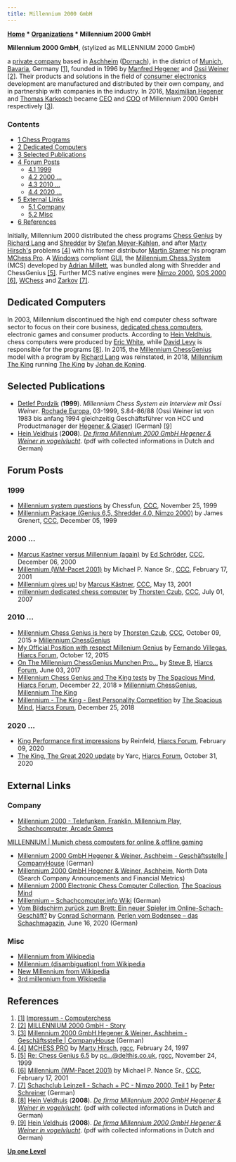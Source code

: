 ```yaml
---
title: Millennium 2000 GmbH
---
```

**[Home](Home "Home") \* [Organizations](Organizations "Organizations") \* Millennium 2000 GmbH**


**Millennium 2000 GmbH**, (stylized as MILLENNIUM 2000 GmbH)  

a [private company](https://en.wikipedia.org/wiki/Gesellschaft_mit_beschr%C3%A4nkter_Haftung) based in [Aschheim](https://en.wikipedia.org/wiki/Aschheim) ([Dornach](https://de.wikipedia.org/wiki/Dornach_(Aschheim))), in the district of [Munich](https://en.wikipedia.org/wiki/Munich_(district)), [Bavaria](https://en.wikipedia.org/wiki/Bavaria), Germany 
<a id="cite-note-1" href="#cite-ref-1">[1]</a>, founded in 1996 by [Manfred Hegener](Manfred_Hegener "Manfred Hegener") and [Ossi Weiner](Ossi_Weiner "Ossi Weiner") <a id="cite-note-2" href="#cite-ref-2">[2]</a>. 
Their products and solutions in the field of [consumer electronics](https://en.wikipedia.org/wiki/Consumer_electronics) development are manufactured and distributed by their own company, and in partnership with companies in the industry. 
In 2016, [Maximilian Hegener](index.php?title=Maximilian_Hegener&action=edit&redlink=1 "Maximilian Hegener (page does not exist)") and [Thomas Karkosch](index.php?title=Thomas_Karkosch&action=edit&redlink=1 "Thomas Karkosch (page does not exist)") became [CEO](https://en.wikipedia.org/wiki/Chief_executive_officer) and [COO](https://en.wikipedia.org/wiki/Chief_operating_officer) of Millennium 2000 GmbH respectively <a id="cite-note-3" href="#cite-ref-3">[3]</a>.



### Contents


* [1 Chess Programs](#chess-programs)
* [2 Dedicated Computers](#dedicated-computers)
* [3 Selected Publications](#selected-publications)
* [4 Forum Posts](#forum-posts)
	+ [4.1 1999](#1999)
	+ [4.2 2000 ...](#2000-...)
	+ [4.3 2010 ...](#2010-...)
	+ [4.4 2020 ...](#2020-...)
* [5 External Links](#external-links)
	+ [5.1 Company](#company)
	+ [5.2 Misc](#misc)
* [6 References](#references)






Initially, Millennium 2000 distributed the chess programs [Chess Genius](Chess_Genius "Chess Genius") by [Richard Lang](Richard_Lang "Richard Lang") and [Shredder](Shredder "Shredder") by [Stefan Meyer-Kahlen](Stefan_Meyer-Kahlen "Stefan Meyer-Kahlen"), 
and after [Marty Hirsch's](Marty_Hirsch "Marty Hirsch") problems <a id="cite-note-4" href="#cite-ref-4">[4]</a> 
with his former distributor [Martin Stamer](Martin_Stamer "Martin Stamer") his program [MChess Pro](MChess "MChess"). A [Windows](Windows "Windows") compliant [GUI](GUI "GUI"), the [Millennium Chess System](Millennium_Chess_System "Millennium Chess System") (MCS) developed by [Adrian Millett](Adrian_Millett "Adrian Millett"), 
was bundled along with Shredder and ChessGenius <a id="cite-note-5" href="#cite-ref-5">[5]</a>. 
Further MCS native engines were [Nimzo 2000](Nimzo "Nimzo"), [SOS 2000](SOS "SOS") <a id="cite-note-6" href="#cite-ref-6">[6]</a>, 
[WChess](WChess "WChess") and [Zarkov](Zarkov "Zarkov") <a id="cite-note-7" href="#cite-ref-7">[7]</a>.



## Dedicated Computers


In 2003, Millennium discontinued the high end computer chess software sector to focus on their core business, [dedicated chess computers](Dedicated_Chess_Computers "Dedicated Chess Computers"), 
electronic games and consumer products. According to [Hein Veldhuis](Hein_Veldhuis "Hein Veldhuis"), chess computers were produced by [Eric White](Eric_White "Eric White"), while [David Levy](David_Levy "David Levy") is responsible for the programs <a id="cite-note-8" href="#cite-ref-8">[8]</a>. 
In 2015, the [Millennium ChessGenius](Millennium_ChessGenius "Millennium ChessGenius") model with a program by [Richard Lang](Richard_Lang "Richard Lang") was reinstated, in 2018, [Millennium The King](Millennium_The_King "Millennium The King") running [The King](The_King "The King") by [Johan de Koning](Johan_de_Koning "Johan de Koning").



## Selected Publications


* [Detlef Pordzik](Detlef_Pordzik "Detlef Pordzik") (**1999**). *Millennium Chess System ein Interview mit Ossi Weiner*. [Rochade Europa](https://de.wikipedia.org/wiki/Rochade_Europa), 03-1999, S.84-86/88 (Ossi Weiner ist von 1983 bis anfang 1994 gleichzeitig Geschäftsführer von HCC und Productmanager der [Hegener & Glaser](Hegener_%26_Glaser "Hegener & Glaser")) (German) <a id="cite-note-9" href="#cite-ref-9">[9]</a>
* [Hein Veldhuis](Hein_Veldhuis "Hein Veldhuis") (**2008**). *[De firma Millennium 2000 GmbH Hegener & Weiner in vogelvlucht](http://www.schaakcomputers.nl/hein_veldhuis/database/files/Millennium%20information.pdf)*. (pdf with collected informations in Dutch and German)


## Forum Posts


### 1999


* [Millennium system questions](https://www.stmintz.com/ccc/index.php?id=79464) by Chessfun, [CCC](CCC "CCC"), November 25, 1999
* [Millennium Package (Genius 6,5, Shredder 4.0, Nimzo 2000)](https://www.stmintz.com/ccc/index.php?id=80920) by James Grenert, [CCC](CCC "CCC"), December 05, 1999


### 2000 ...


* [Marcus Kastner versus Millennium (again)](https://www.stmintz.com/ccc/index.php?id=143151) by [Ed Schröder](Ed_Schroder "Ed Schroder"), [CCC](CCC "CCC"), December 06, 2000
* [Millennium (WM-Pacet 2001)](https://www.stmintz.com/ccc/index.php?id=154964) by Michael P. Nance Sr., [CCC](CCC "CCC"), February 17, 2001
* [Millennium gives up!](https://www.stmintz.com/ccc/index.php?id=169492) by [Marcus Kästner](Marcus_K%C3%A4stner "Marcus Kästner"), [CCC](CCC "CCC"), May 13, 2001
* [millennium dedicated chess computer](http://www.talkchess.com/forum/viewtopic.php?t=14819) by [Thorsten Czub](Thorsten_Czub "Thorsten Czub"), [CCC](CCC "CCC"), July 01, 2007


### 2010 ...


* [Millennium Chess Genius is here](http://www.talkchess.com/forum/viewtopic.php?t=57897) by [Thorsten Czub](Thorsten_Czub "Thorsten Czub"), [CCC](CCC "CCC"), October 09, 2015 » [Millennium ChessGenius](Millennium_ChessGenius "Millennium ChessGenius")
* [My Official Position with respect Millenium Genius](https://www,hiarcs.net/forums/viewtopic.php?t=7456) by [Fernando Villegas](Fernando_Villegas "Fernando Villegas"), [Hiarcs Forum](Computer_Chess_Forums "Computer Chess Forums"), October 12, 2015
* [On The Millennium ChessGenius Munchen Pro...](https://www.hiarcs.net/forums/viewtopic.php?t=8422) by [Steve B](Steve_Blincoe "Steve Blincoe"), [Hiarcs Forum](Computer_Chess_Forums "Computer Chess Forums"), June 03, 2017
* [Millennium Chess Genius and The King tests](https://www.hiarcs.net/forums/viewtopic.php?t=9277) by [The Spacious Mind](The_Spacious_Mind "The Spacious Mind"), [Hiarcs Forum](Computer_Chess_Forums "Computer Chess Forums"), December 22, 2018 » [Millennium ChessGenius](Millennium_ChessGenius "Millennium ChessGenius"), [Millennium The King](Millennium_The_King "Millennium The King")
* [Millennium - The King - Best Personality Competition](https://www.hiarcs.net/forums/viewtopic.php?t=9287) by [The Spacious Mind](The_Spacious_Mind "The Spacious Mind"), [Hiarcs Forum](Computer_Chess_Forums "Computer Chess Forums"), December 25, 2018


### 2020 ...


* [King Performance first impressions](https://www.hiarcs.net/forums/viewtopic.php?t=9889) by Reinfeld, [Hiarcs Forum](Computer_Chess_Forums "Computer Chess Forums"), February 09, 2020
* [The King, The Great 2020 update](https://www.hiarcs.net/forums/viewtopic.php?t=10200) by Yarc, [Hiarcs Forum](Computer_Chess_Forums "Computer Chess Forums"), October 31, 2020


## External Links


### Company


* [Millennium 2000 - Telefunken, Franklin, Millennium Play, Schachcomputer, Arcade Games](https://www.millennium2000.de/)


 [MILLENNIUM | Munich chess computers for online & offline gaming](https://computerchess.com/en/)
* [Millennium 2000 GmbH Hegener & Weiner, Aschheim - Geschäftsstelle | CompanyHouse](https://www.companyhouse.de/Millennium-2000-GmbH-Hegener-Weiner-Aschheim) (German)
* [Millennium 2000 GmbH Hegener & Weiner, Aschheim](https://www.northdata.de/Millennium+2000+GmbH+Hegener+%26+Weiner,+Aschheim/Amtsgericht+M%C3%BCnchen+HRB+72022), North Data (Search Company Announcements and Financial Metrics)
* [Millennium 2000 Electronic Chess Computer Collection](http://www.spacious-mind.com/html/millennium.html), [The Spacious Mind](The_Spacious_Mind "The Spacious Mind")
* [Millennium – Schachcomputer.info Wiki](https://www.schach-computer.info/wiki/index.php/Millennium) (German)
* [Vom Bildschirm zurück zum Brett: Ein neuer Spieler im Online-Schach-Geschäft?](https://perlenvombodensee.de/2020/06/16/vom-bildschirm-zurueck-zum-brett-ein-neuer-spieler-im-online-schach-geschaeft/) by [Conrad Schormann](https://ratings.fide.com/profile/4622910), [Perlen vom Bodensee – das Schachmagazin](https://perlenvombodensee.de/), June 16, 2020 (German)


### Misc


* [Millennium from Wikipedia](https://en.wikipedia.org/wiki/Millennium)
* [Millennium (disambiguation) from Wikipedia](https://en.wikipedia.org/wiki/Millennium_%28disambiguation%29)
* [New Millennium from Wikipedia](https://en.wikipedia.org/wiki/New_Millennium)
* [3rd millennium from Wikipedia](https://en.wikipedia.org/wiki/3rd_millennium)


## References


1. <a id="cite-ref-1" href="#cite-note-1">[1]</a> [Impressum - Computerchess](https://computerchess.com/impressum/)
2. <a id="cite-ref-2" href="#cite-note-2">[2]</a> [MILLENNIUM 2000 GmbH - Story](http://www.millennium2000.de/story.html)
3. <a id="cite-ref-3" href="#cite-note-3">[3]</a> [Millennium 2000 GmbH Hegener & Weiner, Aschheim - Geschäftsstelle | CompanyHouse](https://www.companyhouse.de/Millennium-2000-GmbH-Hegener-Weiner-Aschheim) (German)
4. <a id="cite-ref-4" href="#cite-note-4">[4]</a> [MCHESS PRO](https://groups.google.com/g/rec.games.chess.computer/c/VkDSuYr15fo/m/yJlAa234Fj8J) by [Marty Hirsch](Marty_Hirsch "Marty Hirsch"), [rgcc](Computer_Chess_Forums "Computer Chess Forums"), February 24, 1997
5. <a id="cite-ref-5" href="#cite-note-5">[5]</a> [Re: Chess Genius 6.5](https://groups.google.com/g/rec.games.chess.computer/c/ie_jsMcfQbM/m/cXUNHOmWEL8J) by pc...@delthis.co.uk, [rgcc](Computer_Chess_Forums "Computer Chess Forums"), November 24, 1999
6. <a id="cite-ref-6" href="#cite-note-6">[6]</a> [Millennium (WM-Pacet 2001)](https://www.stmintz.com/ccc/index.php?id=154964) by Michael P. Nance Sr., [CCC](CCC "CCC"), February 17, 2001
7. <a id="cite-ref-7" href="#cite-note-7">[7]</a> [Schachclub Leinzell - Schach + PC - Nimzo 2000, Teil 1](http://scleinzell.schachvereine.de/p_spielprogramme/nimzo2000.shtml) by [Peter Schreiner](Peter_Schreiner "Peter Schreiner") (German)
8. <a id="cite-ref-8" href="#cite-note-8">[8]</a> [Hein Veldhuis](Hein_Veldhuis "Hein Veldhuis") (**2008**). *[De firma Millennium 2000 GmbH Hegener & Weiner in vogelvlucht](http://www.schaakcomputers.nl/hein_veldhuis/database/files/Millennium%20information.pdf)*. (pdf with collected informations in Dutch and German)
9. <a id="cite-ref-9" href="#cite-note-9">[9]</a> [Hein Veldhuis](Hein_Veldhuis "Hein Veldhuis") (**2008**). *[De firma Millennium 2000 GmbH Hegener & Weiner in vogelvlucht](http://www.schaakcomputers.nl/hein_veldhuis/database/files/Millennium%20information.pdf)*. (pdf with collected informations in Dutch and German)

**[Up one Level](Organizations "Organizations")**







 
